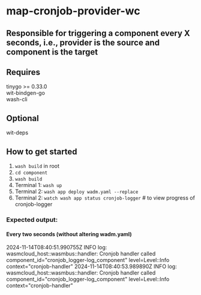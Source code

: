 # map-cronjob-provider-wc

## Responsible for triggering a component every X seconds, i.e., provider is the source and component is the target

## Requires
tinygo >= 0.33.0   
wit-bindgen-go  
wash-cli  
## Optional
wit-deps

## How to get started
1. `wash build` in root  
2. `cd component`  
3. `wash build`  
4. Terminal 1: `wash up`  
5. Terminal 2: `wash app deploy wadm.yaml --replace`  
6. Terminal 2: `watch wash app status cronjob-logger` # to view progress of cronjob-logger  

### Expected output:
#### Every two seconds (without altering wadm.yaml)
2024-11-14T08:40:51.990755Z  INFO log: wasmcloud_host::wasmbus::handler: Cronjob handler called component_id="cronjob_logger-log_component" level=Level::Info context="cronjob-handler"
2024-11-14T08:40:53.989890Z  INFO log: wasmcloud_host::wasmbus::handler: Cronjob handler called component_id="cronjob_logger-log_component" level=Level::Info context="cronjob-handler"



